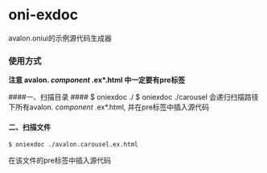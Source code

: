 oni-exdoc
=============
avalon.oniui的示例源代码生成器

### 使用方式 ###
__注意 avalon. *component* .ex*.html 中一定要有pre标签__

####一、扫描目录 ####
    $ oniexdoc ./
    $ oniexdoc ./carousel
会递归扫描路径下所有avalon. *component* .ex*.html, 并在pre标签中插入源代码

#### 二、扫描文件 ####
    $ oniexdoc ./avalon.carousel.ex.html
在该文件的pre标签中插入源代码
